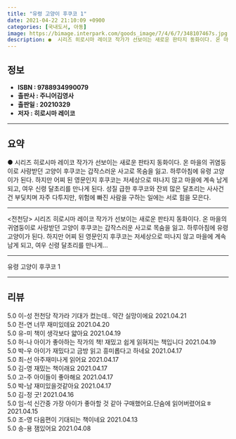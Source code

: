 ```yaml
---
title: "유령 고양이 후쿠코 1"
date: 2021-04-22 21:10:09 +0900
categories: [국내도서, 아동]
image: https://bimage.interpark.com/goods_image/7/4/6/7/348107467s.jpg
description: ●  시리즈 히로시마 레이코 작가가 선보이는 새로운 판타지 동화이다. 온 마을의 귀염둥이로 사랑받던 고양이 후쿠코는 갑작스러운 사고로 목숨을 잃고. 하루아침에 유령 고양이가 된다. 하지만 어찌 된 영문인지 후쿠코는 저세상으로 떠나지 않고 마을에 계속 남게 되고, 여우 신령 달초리를 만나게 된다. 성질 급
---
```


## **정보**

- **ISBN : 9788934990079**
- **출판사 : 주니어김영사**
- **출판일 : 20210329**
- **저자 : 히로시마 레이코**

------



## **요약**

●  시리즈 히로시마 레이코 작가가 선보이는 새로운 판타지 동화이다. 온 마을의 귀염둥이로 사랑받던 고양이 후쿠코는 갑작스러운 사고로 목숨을 잃고. 하루아침에 유령 고양이가 된다. 하지만 어찌 된 영문인지 후쿠코는 저세상으로 떠나지 않고 마을에 계속 남게 되고, 여우 신령 달초리를 만나게 된다. 성질 급한 후쿠코와 잔꾀 많은 달초리는 사사건건 부딪치며 자주 다투지만, 위험에 빠진 사람을 구하는 일에는 서로 힘을 모은다.

------

&lt;전천당&gt; 시리즈 히로시마 레이코 작가가 선보이는 새로운 판타지 동화이다. 온 마을의 귀염둥이로 사랑받던 고양이 후쿠코는 갑작스러운 사고로 목숨을 잃고. 하루아침에 유령 고양이가 된다. 하지만 어찌 된 영문인지 후쿠코는 저세상으로 떠나지 않고 마을에 계속 남게 되고, 여우 신령 달초리를 만나게... 

------


유령 고양이 후쿠코 1 

------


## **리뷰** 

5.0 이-성 전천당 작가라 기대가 컸는데.. 약간 실망이에요 2021.04.21 <br/>5.0 전-연 너무 재미있데요 2021.04.20 <br/>5.0 유-미 책이 생각보다 얇아요 2021.04.19 <br/>5.0 허-나 아이가 좋아하는 작가의 책! 재밌고 쉽게 읽혀지는 책입니다 2021.04.19 <br/>5.0 박-우 아이가 재밌다고 금방 읽고 흥미롭다고 하네요 2021.04.17 <br/>5.0 최-선 아주재미나게 읽어요 2021.04.17 <br/>5.0 김-영 재밌는 책이래요 2021.04.17 <br/>5.0 고-주 아이들이 좋아해요 2021.04.17 <br/>5.0 박-남 재미있을것같아요 2021.04.17 <br/>5.0 김-정 굿! 2021.04.16 <br/>5.0 임-석 신간중 가장 아이가 좋아할 것 같아 구매했어요.단숨에 읽어버렸어요ㅎ 2021.04.15 <br/>5.0 조-영 다음편이 기대되는 책이네요 2021.04.13 <br/>5.0 송-용 잼있어요 2021.04.08 <br/>